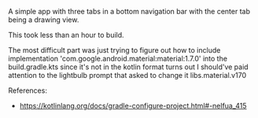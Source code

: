 A simple app with three tabs in a bottom navigation bar with the center tab being a drawing view.

This took less than an hour to build.

The most difficult part was just trying to figure out how to include 
implementation 'com.google.android.material:material:1.7.0'
into the build.gradle.kts since it's not in the kotlin format
turns out I should've paid attention to the lightbulb prompt that asked to change it libs.material.v170

References:
- https://kotlinlang.org/docs/gradle-configure-project.html#-nelfua_415
